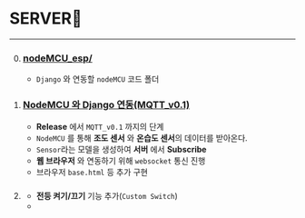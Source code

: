 # SERVER💒
---
0. ### [nodeMCU_esp/](./nodeMCU_esp/)
   - `Django` 와 연동할 `nodeMCU` 코드 폴더 
1. ### [NodeMCU 와 Django 연동(MQTT_v0.1)](./NodeMCU_MQTT/)
   - **Release** 에서 `MQTT_v0.1` 까지의 단계
   -   `NodeMCU` 를 통해 **조도 센서** 와 **온습도 센서**의 데이터를 받아온다.
   -   `Sensor`라는 모델을 생성하여 **서버** 에서 **Subscribe**
   -   **웹 브라우저** 와 연동하기 위해 `websocket` 통신 진행
   -   브라우저 `base.html` 등 추가 구현
2. ### [](./NodeMCU_MQTT_v0.2/)
   - **전등 켜기/끄기** 기능 추가(`Custom Switch`)
   - 